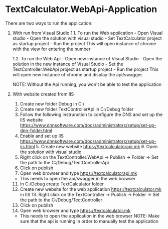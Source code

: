 # TextCalculator.WebApi-Application

There are two ways to run the application:

1. With run from Visual Studio
	1.1. To run the Web application
	   - Open Visual studio
	   - Open the solution with visual studio
	   - Set TextCalculator project as startup project
           - Run the project
 	   This will open instance of chrome with the view for entering the number

	1.2. To run the Web Api
	   - Open new instance of Visual Studio
           - Open the solution in the new instance of Visual Studio
	   - Set the TextController.WebApi project as startup project
	   - Run the project 
	   This will open new instance of chrome and display the api/swagger.
 
	NOTE: Without the Api running, you won't be able to test the application
    	

2. With website created from IIS
	1. Create new folder Debug in C:/ 
	2. Create new folder TextControllerApi in C:/Debug folder
	3. Follow the following instrunction to configure the DNS and set up the IIS website https://www.dnnsoftware.com/docs/administrators/setup/set-up-dnn-folder.html
	4. Enable and set up IIS https://www.dnnsoftware.com/docs/administrators/setup/set-up-iis.html
        5. Create new website https://textcalculatorapi.mk
        6. Open the solution with visual studio
	7. Right click on the TextController.WebApi -> Publish -> Folder -> Set the path to the C:/Debug/TectControllerApi
	8. Click on publish
	9. Open web browser and type https://textcalculatorapi.mk
	- This needs to open the api/swagger in the web browser
	11. In C:/Debug create TextCalculator folder
 	12. Create new website for the web application https://textcalculator.mk in IIS
        13. Right click on the TextController -> Publish -> Folder -> Set the path to the C:/Debug/TectController
	14. Click on publish
	15. Open web browser and type https://textcalculator.mk
	- This needs to open the application in the web browser
	NOTE: Make sure that the api is running in order to manually test the application

